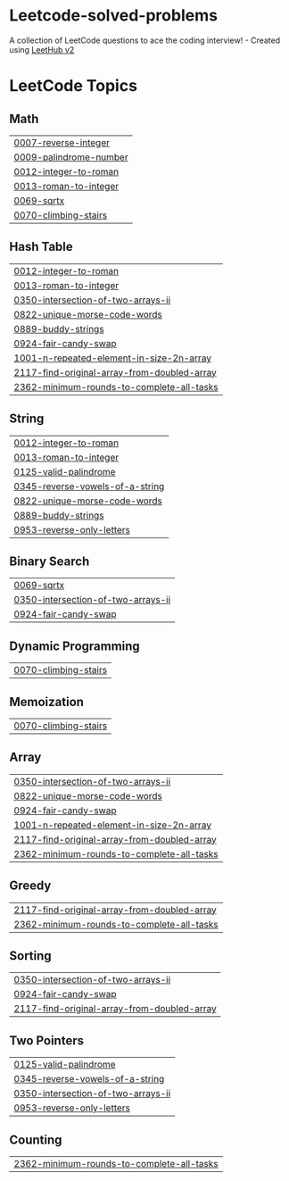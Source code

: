 # Leetcode-solved-problems
A collection of LeetCode questions to ace the coding interview! - Created using [LeetHub v2](https://github.com/arunbhardwaj/LeetHub-2.0)

<!---LeetCode Topics Start-->
# LeetCode Topics
## Math
|  |
| ------- |
| [0007-reverse-integer](https://github.com/Rithika0912/Leetcode-solved-problems/tree/master/0007-reverse-integer) |
| [0009-palindrome-number](https://github.com/Rithika0912/Leetcode-solved-problems/tree/master/0009-palindrome-number) |
| [0012-integer-to-roman](https://github.com/Rithika0912/Leetcode-solved-problems/tree/master/0012-integer-to-roman) |
| [0013-roman-to-integer](https://github.com/Rithika0912/Leetcode-solved-problems/tree/master/0013-roman-to-integer) |
| [0069-sqrtx](https://github.com/Rithika0912/Leetcode-solved-problems/tree/master/0069-sqrtx) |
| [0070-climbing-stairs](https://github.com/Rithika0912/Leetcode-solved-problems/tree/master/0070-climbing-stairs) |
## Hash Table
|  |
| ------- |
| [0012-integer-to-roman](https://github.com/Rithika0912/Leetcode-solved-problems/tree/master/0012-integer-to-roman) |
| [0013-roman-to-integer](https://github.com/Rithika0912/Leetcode-solved-problems/tree/master/0013-roman-to-integer) |
| [0350-intersection-of-two-arrays-ii](https://github.com/Rithika0912/Leetcode-solved-problems/tree/master/0350-intersection-of-two-arrays-ii) |
| [0822-unique-morse-code-words](https://github.com/Rithika0912/Leetcode-solved-problems/tree/master/0822-unique-morse-code-words) |
| [0889-buddy-strings](https://github.com/Rithika0912/Leetcode-solved-problems/tree/master/0889-buddy-strings) |
| [0924-fair-candy-swap](https://github.com/Rithika0912/Leetcode-solved-problems/tree/master/0924-fair-candy-swap) |
| [1001-n-repeated-element-in-size-2n-array](https://github.com/Rithika0912/Leetcode-solved-problems/tree/master/1001-n-repeated-element-in-size-2n-array) |
| [2117-find-original-array-from-doubled-array](https://github.com/Rithika0912/Leetcode-solved-problems/tree/master/2117-find-original-array-from-doubled-array) |
| [2362-minimum-rounds-to-complete-all-tasks](https://github.com/Rithika0912/Leetcode-solved-problems/tree/master/2362-minimum-rounds-to-complete-all-tasks) |
## String
|  |
| ------- |
| [0012-integer-to-roman](https://github.com/Rithika0912/Leetcode-solved-problems/tree/master/0012-integer-to-roman) |
| [0013-roman-to-integer](https://github.com/Rithika0912/Leetcode-solved-problems/tree/master/0013-roman-to-integer) |
| [0125-valid-palindrome](https://github.com/Rithika0912/Leetcode-solved-problems/tree/master/0125-valid-palindrome) |
| [0345-reverse-vowels-of-a-string](https://github.com/Rithika0912/Leetcode-solved-problems/tree/master/0345-reverse-vowels-of-a-string) |
| [0822-unique-morse-code-words](https://github.com/Rithika0912/Leetcode-solved-problems/tree/master/0822-unique-morse-code-words) |
| [0889-buddy-strings](https://github.com/Rithika0912/Leetcode-solved-problems/tree/master/0889-buddy-strings) |
| [0953-reverse-only-letters](https://github.com/Rithika0912/Leetcode-solved-problems/tree/master/0953-reverse-only-letters) |
## Binary Search
|  |
| ------- |
| [0069-sqrtx](https://github.com/Rithika0912/Leetcode-solved-problems/tree/master/0069-sqrtx) |
| [0350-intersection-of-two-arrays-ii](https://github.com/Rithika0912/Leetcode-solved-problems/tree/master/0350-intersection-of-two-arrays-ii) |
| [0924-fair-candy-swap](https://github.com/Rithika0912/Leetcode-solved-problems/tree/master/0924-fair-candy-swap) |
## Dynamic Programming
|  |
| ------- |
| [0070-climbing-stairs](https://github.com/Rithika0912/Leetcode-solved-problems/tree/master/0070-climbing-stairs) |
## Memoization
|  |
| ------- |
| [0070-climbing-stairs](https://github.com/Rithika0912/Leetcode-solved-problems/tree/master/0070-climbing-stairs) |
## Array
|  |
| ------- |
| [0350-intersection-of-two-arrays-ii](https://github.com/Rithika0912/Leetcode-solved-problems/tree/master/0350-intersection-of-two-arrays-ii) |
| [0822-unique-morse-code-words](https://github.com/Rithika0912/Leetcode-solved-problems/tree/master/0822-unique-morse-code-words) |
| [0924-fair-candy-swap](https://github.com/Rithika0912/Leetcode-solved-problems/tree/master/0924-fair-candy-swap) |
| [1001-n-repeated-element-in-size-2n-array](https://github.com/Rithika0912/Leetcode-solved-problems/tree/master/1001-n-repeated-element-in-size-2n-array) |
| [2117-find-original-array-from-doubled-array](https://github.com/Rithika0912/Leetcode-solved-problems/tree/master/2117-find-original-array-from-doubled-array) |
| [2362-minimum-rounds-to-complete-all-tasks](https://github.com/Rithika0912/Leetcode-solved-problems/tree/master/2362-minimum-rounds-to-complete-all-tasks) |
## Greedy
|  |
| ------- |
| [2117-find-original-array-from-doubled-array](https://github.com/Rithika0912/Leetcode-solved-problems/tree/master/2117-find-original-array-from-doubled-array) |
| [2362-minimum-rounds-to-complete-all-tasks](https://github.com/Rithika0912/Leetcode-solved-problems/tree/master/2362-minimum-rounds-to-complete-all-tasks) |
## Sorting
|  |
| ------- |
| [0350-intersection-of-two-arrays-ii](https://github.com/Rithika0912/Leetcode-solved-problems/tree/master/0350-intersection-of-two-arrays-ii) |
| [0924-fair-candy-swap](https://github.com/Rithika0912/Leetcode-solved-problems/tree/master/0924-fair-candy-swap) |
| [2117-find-original-array-from-doubled-array](https://github.com/Rithika0912/Leetcode-solved-problems/tree/master/2117-find-original-array-from-doubled-array) |
## Two Pointers
|  |
| ------- |
| [0125-valid-palindrome](https://github.com/Rithika0912/Leetcode-solved-problems/tree/master/0125-valid-palindrome) |
| [0345-reverse-vowels-of-a-string](https://github.com/Rithika0912/Leetcode-solved-problems/tree/master/0345-reverse-vowels-of-a-string) |
| [0350-intersection-of-two-arrays-ii](https://github.com/Rithika0912/Leetcode-solved-problems/tree/master/0350-intersection-of-two-arrays-ii) |
| [0953-reverse-only-letters](https://github.com/Rithika0912/Leetcode-solved-problems/tree/master/0953-reverse-only-letters) |
## Counting
|  |
| ------- |
| [2362-minimum-rounds-to-complete-all-tasks](https://github.com/Rithika0912/Leetcode-solved-problems/tree/master/2362-minimum-rounds-to-complete-all-tasks) |
<!---LeetCode Topics End-->